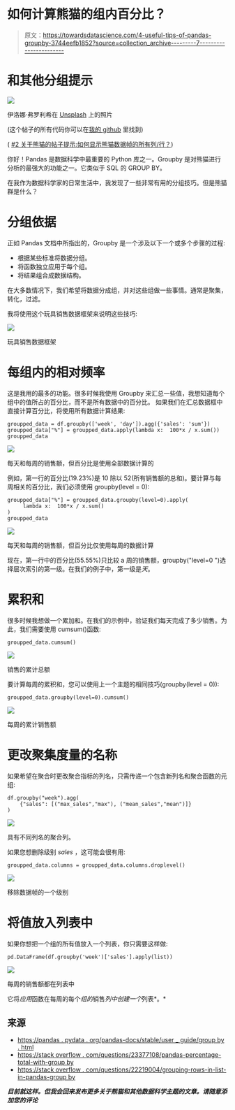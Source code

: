 # 如何计算熊猫的组内百分比？

> 原文：<https://towardsdatascience.com/4-useful-tips-of-pandas-groupby-3744eefb1852?source=collection_archive---------7----------------------->

# 和其他分组提示

![](img/7ccddc4f02ed7a735d1c07c1612a8a1f.png)

伊洛娜·弗罗利希在 [Unsplash](https://unsplash.com?utm_source=medium&utm_medium=referral) 上的照片

(这个帖子的所有代码你可以在[我的 github](https://github.com/andryw/pandas_tips) 里找到)

( [#2 关于熊猫的帖子提示:如何显示熊猫数据帧的所有列/行？](/how-to-show-all-columns-rows-of-a-pandas-dataframe-c49d4507fcf))

你好！Pandas 是数据科学中最重要的 Python 库之一。Groupby 是对熊猫进行分析的最强大的功能之一。它类似于 SQL 的 GROUP BY。

在我作为数据科学家的日常生活中，我发现了一些非常有用的分组技巧。但是熊猫群是什么？

# 分组依据

正如 Pandas 文档中所指出的，Groupby 是一个涉及以下一个或多个步骤的过程:

*   根据某些标准将数据分组。
*   将函数独立应用于每个组。
*   将结果组合成数据结构。

在大多数情况下，我们希望将数据分成组，并对这些组做一些事情。通常是聚集，转化，过滤。

我将使用这个玩具销售数据框架来说明这些技巧:

![](img/0ba1c562e20f554c5788ad785cfa32e3.png)

玩具销售数据框架

# 每组内的相对频率

这是我用的最多的功能。很多时候我使用 Groupby 来汇总一些值，我想知道每个组中的值所占的百分比，而不是所有数据中的百分比。
如果我们在汇总数据框中直接计算百分比，将使用所有数据计算结果:

```
groupped_data = df.groupby(['week', 'day']).agg({'sales': 'sum'})
groupped_data["%"] = groupped_data.apply(lambda x:  100*x / x.sum())
groupped_data
```

![](img/8909022c828972d32069b65e2ba4cca0.png)

每天和每周的销售额，但百分比是使用全部数据计算的

例如，第一行的百分比(19.23%)是 10 除以 52(所有销售额的总和)。要计算与每周相关的百分比，我们必须使用 groupby(level = 0):

```
groupped_data["%"] = groupped_data.groupby(level=0).apply(
     lambda x:  100*x / x.sum()
)
groupped_data
```

![](img/c10c8e8a59d64b71a8ac84d969d74178.png)

每天和每周的销售额，但百分比仅使用每周的数据计算

现在，第一行中的百分比(55.55%)只比较 a 周的销售额，groupby("level=0 ")选择层次索引的第一级。在我们的例子中，第一级是*天*。

# 累积和

很多时候我想做一个累加和。在我们的示例中，验证我们每天完成了多少销售。为此，我们需要使用 cumsum()函数:

```
groupped_data.cumsum()
```

![](img/cc80e64ab4b021fe2feca17670b56213.png)

销售的累计总额

要计算每周的累积和，您可以使用上一个主题的相同技巧(groupby(level = 0)):

```
groupped_data.groupby(level=0).cumsum()
```

![](img/19bdc1962ae461cd11b3b5800e0ccde4.png)

每周的累计销售额

# 更改聚集度量的名称

如果希望在聚合时更改聚合指标的列名，只需传递一个包含新列名和聚合函数的元组:

```
df.groupby("week").agg(
    {"sales": [("max_sales","max"), ("mean_sales","mean")]}
)
```

![](img/5451daa78dd8ab9d2a682d6ce7cff522.png)

具有不同列名的聚合列。

如果您想删除级别 *sales* ，这可能会很有用:

```
groupped_data.columns = groupped_data.columns.droplevel()
```

![](img/62f26a705824e7c781487457aeca2625.png)

移除数据帧的一个级别

# 将值放入列表中

如果你想把一个组的所有值放入一个列表，你只需要这样做:

```
pd.DataFrame(df.groupby('week')['sales'].apply(list))
```

![](img/a25bf5792b209ff3ba7a627f13b8da4e.png)

每周的销售额都在列表中

它将*应用*函数在每周的每个*组的*销售*列中创建一个*列表*。*

## 来源

*   [https://pandas . pydata . org/pandas-docs/stable/user _ guide/group by . html](https://pandas.pydata.org/pandas-docs/stable/user_guide/groupby.html)
*   [https://stack overflow . com/questions/23377108/pandas-percentage-total-with-group by](https://stackoverflow.com/questions/23377108/pandas-percentage-of-total-with-groupby)
*   [https://stack overflow . com/questions/22219004/grouping-rows-in-list-in-pandas-group by](https://stackoverflow.com/questions/22219004/grouping-rows-in-list-in-pandas-groupby)

***目前就这样。但我会回来发布更多关于熊猫和其他数据科学主题的文章。请随意添加您的评论***